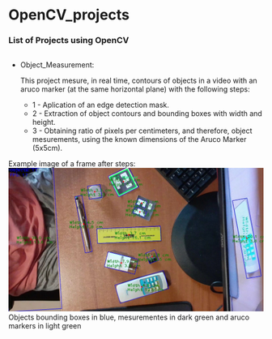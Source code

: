 # OpenCV_projects

### List of Projects using OpenCV
##
- Object_Measurement:

  This project mesure, in real time, contours of objects in a video with an aruco marker (at the same horizontal plane) with the following steps:
  - 1 - Aplication of an edge detection mask.
  - 2 - Extraction of object contours and bounding boxes with width and height.
  - 3 - Obtaining ratio of pixels per centimeters, and therefore, object mesurements, using the known dimensions of the Aruco Marker (5x5cm).
  
Example image of a frame after steps:
![image](https://github.com/Yuri-Vlasqz/OpenCV_projects/blob/1b53f8b86c5175ea884dbb27b46204c184b898f8/Object_Measurement/test%20image%20GaussianBlur%20Canny.jpg)
Objects bounding boxes in blue, mesurementes in dark green and aruco markers in light green
